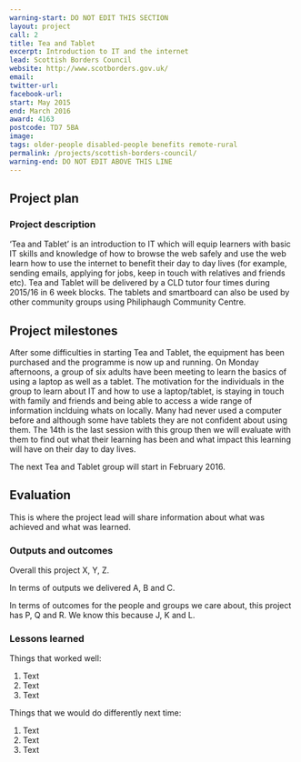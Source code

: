 ```yaml
---
warning-start: DO NOT EDIT THIS SECTION
layout: project
call: 2
title: Tea and Tablet
excerpt: Introduction to IT and the internet 
lead: Scottish Borders Council
website: http://www.scotborders.gov.uk/
email: 
twitter-url: 
facebook-url: 
start: May 2015
end: March 2016
award: 4163
postcode: TD7 5BA
image:
tags: older-people disabled-people benefits remote-rural
permalink: /projects/scottish-borders-council/
warning-end: DO NOT EDIT ABOVE THIS LINE
---
```


## Project plan

### Project description

‘Tea and Tablet’ is an introduction to IT which will equip learners with basic IT skills and knowledge of how to browse the web safely and use the web learn how to use the internet to benefit their day to day lives (for example, sending emails, applying for jobs, keep in touch with relatives and friends etc). Tea and Tablet will be delivered by a CLD tutor four times during 2015/16 in 6 week blocks. The tablets and smartboard can also be used by other community groups using Philiphaugh Community Centre.


## Project milestones

After some difficulties in starting Tea and Tablet, the equipment has been purchased and the programme is now up and running. 
On Monday afternoons, a group of six adults have been meeting to learn the basics of using a laptop as well as a tablet.  The motivation for the individuals in the group to learn about IT and how to use a laptop/tablet, is staying in touch with family and friends and being able to access a wide range of information inclduing whats on locally.  Many had never used a computer before and although some have tablets they are not confident about using them.   The 14th is the last session with this group then we will evaluate with them to find out what their learning has been and what impact this learning will have on their day to day lives.

The next Tea and Tablet group will start in February 2016.

## Evaluation

This is where the project lead will share information about what was achieved and what was learned.

### Outputs and outcomes

Overall this project X, Y, Z.

In terms of outputs we delivered A, B and C.

In terms of outcomes for the people and groups we care about, this project has P, Q and R. We know this because J, K and L.

### Lessons learned

Things that worked well:

1. Text
2. Text
3. Text

Things that we would do differently next time:

1. Text
2. Text
3. Text
